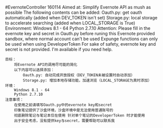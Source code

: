 #EvernoteController 160114
    Aimed at:
        Simplify Evernote API as mush as possible
        The following contents can be added:
            Oauth.py: get oauth automatically (added when DEV_TOKEN isn't set)
            Storage.py: local storage to accelerate searching (added when LOCAL_STORAGE is True)
    Environment:
        Windows 8.1 - 64
        Python 2.7.10
    Attention:
        Please fill in the evernote key and secret in Oauth.py before runing this
        Evernote provided sandbox, where normal account can't be used
        Expunge functions can only be used when using DeveloperToken
        For sake of safety, evernote key and secret is not provided. I'm available if you need help.

    目标：
        将Evernote API的调用尽可能的简化
        以下内容可以选择添加：
            Oauth.py: 自动完成开放授权（DEV_TOKEN未被设置时自动添加）
            Storage.py: 增加本地存储功能，加速浏览（LOCAL_STORAGE为真时添加）
    环境：
        Windows 8.1 - 64
        Python 2.7.10
    注意事项：
        在使用之前请填写Oauth.py中的evernote key和secret
        印象笔记提供了沙盒环境，沙盒环境中是无法使用普通账号的
        彻底删除笔记与笔记本仅在使用 针对单个笔记的DeveloperToken 时才能使用
        出于安全考虑，没有提供key与secret，需要帮助可以联系我
